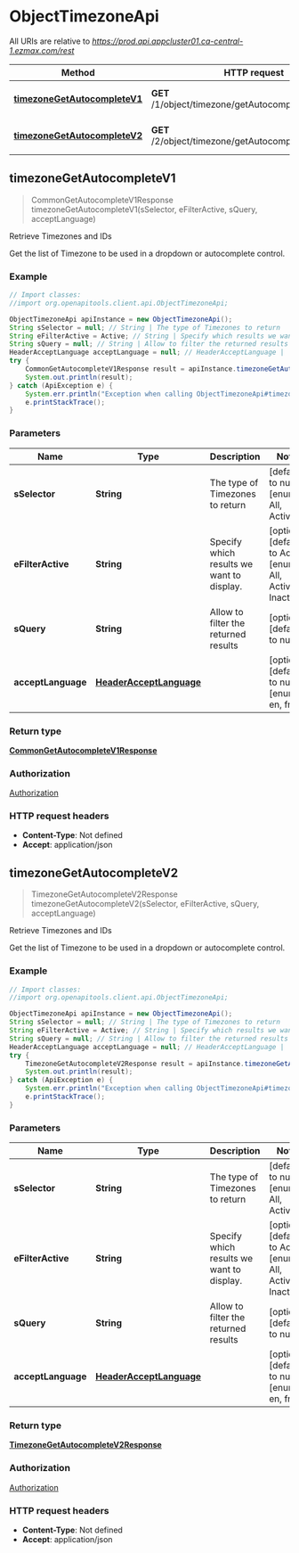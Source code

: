 # ObjectTimezoneApi

All URIs are relative to *https://prod.api.appcluster01.ca-central-1.ezmax.com/rest*

Method | HTTP request | Description
------------- | ------------- | -------------
[**timezoneGetAutocompleteV1**](ObjectTimezoneApi.md#timezoneGetAutocompleteV1) | **GET** /1/object/timezone/getAutocomplete/{sSelector} | Retrieve Timezones and IDs
[**timezoneGetAutocompleteV2**](ObjectTimezoneApi.md#timezoneGetAutocompleteV2) | **GET** /2/object/timezone/getAutocomplete/{sSelector} | Retrieve Timezones and IDs



## timezoneGetAutocompleteV1

> CommonGetAutocompleteV1Response timezoneGetAutocompleteV1(sSelector, eFilterActive, sQuery, acceptLanguage)

Retrieve Timezones and IDs

Get the list of Timezone to be used in a dropdown or autocomplete control.

### Example

```java
// Import classes:
//import org.openapitools.client.api.ObjectTimezoneApi;

ObjectTimezoneApi apiInstance = new ObjectTimezoneApi();
String sSelector = null; // String | The type of Timezones to return
String eFilterActive = Active; // String | Specify which results we want to display.
String sQuery = null; // String | Allow to filter the returned results
HeaderAcceptLanguage acceptLanguage = null; // HeaderAcceptLanguage | 
try {
    CommonGetAutocompleteV1Response result = apiInstance.timezoneGetAutocompleteV1(sSelector, eFilterActive, sQuery, acceptLanguage);
    System.out.println(result);
} catch (ApiException e) {
    System.err.println("Exception when calling ObjectTimezoneApi#timezoneGetAutocompleteV1");
    e.printStackTrace();
}
```

### Parameters


Name | Type | Description  | Notes
------------- | ------------- | ------------- | -------------
 **sSelector** | **String**| The type of Timezones to return | [default to null] [enum: All, Active]
 **eFilterActive** | **String**| Specify which results we want to display. | [optional] [default to Active] [enum: All, Active, Inactive]
 **sQuery** | **String**| Allow to filter the returned results | [optional] [default to null]
 **acceptLanguage** | [**HeaderAcceptLanguage**](.md)|  | [optional] [default to null] [enum: *, en, fr]

### Return type

[**CommonGetAutocompleteV1Response**](CommonGetAutocompleteV1Response.md)

### Authorization

[Authorization](../README.md#Authorization)

### HTTP request headers

- **Content-Type**: Not defined
- **Accept**: application/json


## timezoneGetAutocompleteV2

> TimezoneGetAutocompleteV2Response timezoneGetAutocompleteV2(sSelector, eFilterActive, sQuery, acceptLanguage)

Retrieve Timezones and IDs

Get the list of Timezone to be used in a dropdown or autocomplete control.

### Example

```java
// Import classes:
//import org.openapitools.client.api.ObjectTimezoneApi;

ObjectTimezoneApi apiInstance = new ObjectTimezoneApi();
String sSelector = null; // String | The type of Timezones to return
String eFilterActive = Active; // String | Specify which results we want to display.
String sQuery = null; // String | Allow to filter the returned results
HeaderAcceptLanguage acceptLanguage = null; // HeaderAcceptLanguage | 
try {
    TimezoneGetAutocompleteV2Response result = apiInstance.timezoneGetAutocompleteV2(sSelector, eFilterActive, sQuery, acceptLanguage);
    System.out.println(result);
} catch (ApiException e) {
    System.err.println("Exception when calling ObjectTimezoneApi#timezoneGetAutocompleteV2");
    e.printStackTrace();
}
```

### Parameters


Name | Type | Description  | Notes
------------- | ------------- | ------------- | -------------
 **sSelector** | **String**| The type of Timezones to return | [default to null] [enum: All, Active]
 **eFilterActive** | **String**| Specify which results we want to display. | [optional] [default to Active] [enum: All, Active, Inactive]
 **sQuery** | **String**| Allow to filter the returned results | [optional] [default to null]
 **acceptLanguage** | [**HeaderAcceptLanguage**](.md)|  | [optional] [default to null] [enum: *, en, fr]

### Return type

[**TimezoneGetAutocompleteV2Response**](TimezoneGetAutocompleteV2Response.md)

### Authorization

[Authorization](../README.md#Authorization)

### HTTP request headers

- **Content-Type**: Not defined
- **Accept**: application/json

